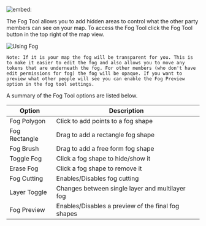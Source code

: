 ![embed:](https://www.youtube.com/embed/1ra7DoIsas8)

The Fog Tool allows you to add hidden areas to control what the other party members can see on your map. To access the Fog Tool click the Fog Tool button in the top right of the map view.

![Using Fog](usingFog)

`Note: If it is your map the fog will be transparent for you. This is to make it easier to edit the fog and also allows you to move any tokens that are underneath the fog. For other members (who don't have edit permissions for fog) the fog will be opaque. If you want to preview what other people will see you can enable the Fog Preview option in the fog tool settings.`

A summary of the Fog Tool options are listed below.

| Option        | Description                                        |
| ------------- | -------------------------------------------------- |
| Fog Polygon   | Click to add points to a fog shape                 |
| Fog Rectangle | Drag to add a rectangle fog shape                  |
| Fog Brush     | Drag to add a free form fog shape                  |
| Toggle Fog    | Click a fog shape to hide/show it                  |
| Erase Fog     | Click a fog shape to remove it                     |
| Fog Cutting   | Enables/Disables fog cutting                       |
| Layer Toggle  | Changes between single layer and multilayer fog    |
| Fog Preview   | Enables/Disables a preview of the final fog shapes |
